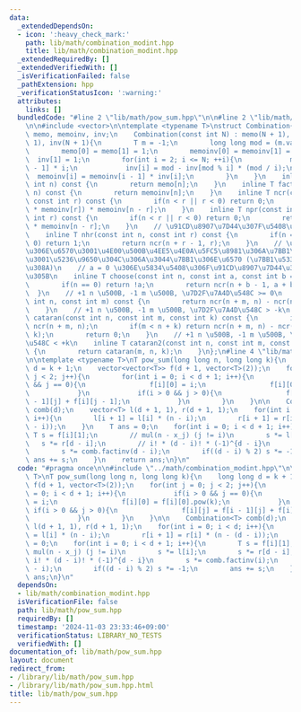 ```yaml
---
data:
  _extendedDependsOn:
  - icon: ':heavy_check_mark:'
    path: lib/math/combination_modint.hpp
    title: lib/math/combination_modint.hpp
  _extendedRequiredBy: []
  _extendedVerifiedWith: []
  _isVerificationFailed: false
  _pathExtension: hpp
  _verificationStatusIcon: ':warning:'
  attributes:
    links: []
  bundledCode: "#line 2 \"lib/math/pow_sum.hpp\"\n\n#line 2 \"lib/math/combination_modint.hpp\"\
    \n\n#include <vector>\n\ntemplate <typename T>\nstruct Combination{\n    std::vector<T>\
    \ memo, memoinv, inv;\n    Combination(const int N) : memo(N + 1), memoinv(N +\
    \ 1), inv(N + 1){\n        T m = -1;\n        long long mod = (m.val + 1LL);\n\
    \        memo[0] = memo[1] = 1;\n        memoinv[0] = memoinv[1] = 1;\n      \
    \  inv[1] = 1;\n        for(int i = 2; i <= N; ++i){\n            memo[i] = memo[i\
    \ - 1] * i;\n            inv[i] = mod - inv[mod % i] * (mod / i);\n          \
    \  memoinv[i] = memoinv[i - 1] * inv[i];\n        }\n    }\n    inline T fact(const\
    \ int n) const {\n        return memo[n];\n    }\n    inline T factinv(const int\
    \ n) const {\n        return memoinv[n];\n    }\n    inline T ncr(const int n,\
    \ const int r) const {\n        if(n < r || r < 0) return 0;\n        return (memo[n]\
    \ * memoinv[r]) * memoinv[n - r];\n    }\n    inline T npr(const int n, const\
    \ int r) const {\n        if(n < r || r < 0) return 0;\n        return memo[n]\
    \ * memoinv[n - r];\n    }\n    // \u91CD\u8907\u7D44\u307F\u5408\u308F\u305B\n\
    \    inline T nhr(const int n, const int r) const {\n        if(n == 0 && r ==\
    \ 0) return 1;\n        return ncr(n + r - 1, r);\n    }\n    // \u30DC\u30FC\u30EB\
    \u306E\u6570\u3001\u4E00\u500B\u4EE5\u4E0A\u5FC5\u8981\u306A\u7BB1\u306E\u6570\
    \u3001\u5236\u9650\u304C\u306A\u3044\u7BB1\u306E\u6570 (\u7BB1\u533A\u5225\u3042\
    \u308A)\n    // a = 0 \u306E\u5834\u5408\u306F\u91CD\u8907\u7D44\u307F\u5408\u308F\
    \u305B\n    inline T choose(const int n, const int a, const int b = 0) const {\n\
    \        if(n == 0) return !a;\n        return ncr(n + b - 1, a + b - 1);\n  \
    \  }\n    // +1 n \u500B, -1 m \u500B, \u7D2F\u7A4D\u548C >= 0\n    inline T cataran(const\
    \ int n, const int m) const {\n        return ncr(n + m, n) - ncr(n + m, n - 1);\n\
    \    }\n    // +1 n \u500B, -1 m \u500B, \u7D2F\u7A4D\u548C > -k\n    inline T\
    \ cataran(const int n, const int m, const int k) const {\n        if(m < k) return\
    \ ncr(n + m, n);\n        if(m < n + k) return ncr(n + m, n) - ncr(n + m, m -\
    \ k);\n        return 0;\n    }\n    // +1 n \u500B, -1 m \u500B, \u7D2F\u7A4D\
    \u548C < +k\n    inline T cataran2(const int n, const int m, const int k) const\
    \ {\n        return cataran(m, n, k);\n    }\n};\n#line 4 \"lib/math/pow_sum.hpp\"\
    \n\ntemplate <typename T>\nT pow_sum(long long n, long long k){\n    long long\
    \ d = k + 1;\n    vector<vector<T>> f(d + 1, vector<T>(2));\n    for(int j = 0;\
    \ j < 2; j++){\n        for(int i = 0; i < d + 1; i++){\n            if(i > 0\
    \ && j == 0){\n                f[i][0] = i;\n                f[i][0] = f[i][0].pow(k);\n\
    \            }\n            if(i > 0 && j > 0){\n                f[i][j] = f[i\
    \ - 1][j] + f[i][j - 1];\n            }\n        }\n    }\n\n    Combination<T>\
    \ comb(d);\n    vector<T> l(d + 1, 1), r(d + 1, 1);\n    for(int i = 0; i < d;\
    \ i++){\n        l[i + 1] = l[i] * (n - i);\n        r[i + 1] = r[i] * (n - (d\
    \ - i));\n    }\n    T ans = 0;\n    for(int i = 0; i < d + 1; i++){\n       \
    \ T s = f[i][1];\n        // mul(n - x_j) (j != i)\n        s *= l[i];\n     \
    \   s *= r[d - i];\n        // i! * (d - i)! * (-1)^{d - i}\n        s *= comb.factinv(i);\n\
    \        s *= comb.factinv(d - i);\n        if((d - i) % 2) s *= -1;\n       \
    \ ans += s;\n    }\n    return ans;\n}\n"
  code: "#pragma once\n\n#include \"../math/combination_modint.hpp\"\n\ntemplate <typename\
    \ T>\nT pow_sum(long long n, long long k){\n    long long d = k + 1;\n    vector<vector<T>>\
    \ f(d + 1, vector<T>(2));\n    for(int j = 0; j < 2; j++){\n        for(int i\
    \ = 0; i < d + 1; i++){\n            if(i > 0 && j == 0){\n                f[i][0]\
    \ = i;\n                f[i][0] = f[i][0].pow(k);\n            }\n           \
    \ if(i > 0 && j > 0){\n                f[i][j] = f[i - 1][j] + f[i][j - 1];\n\
    \            }\n        }\n    }\n\n    Combination<T> comb(d);\n    vector<T>\
    \ l(d + 1, 1), r(d + 1, 1);\n    for(int i = 0; i < d; i++){\n        l[i + 1]\
    \ = l[i] * (n - i);\n        r[i + 1] = r[i] * (n - (d - i));\n    }\n    T ans\
    \ = 0;\n    for(int i = 0; i < d + 1; i++){\n        T s = f[i][1];\n        //\
    \ mul(n - x_j) (j != i)\n        s *= l[i];\n        s *= r[d - i];\n        //\
    \ i! * (d - i)! * (-1)^{d - i}\n        s *= comb.factinv(i);\n        s *= comb.factinv(d\
    \ - i);\n        if((d - i) % 2) s *= -1;\n        ans += s;\n    }\n    return\
    \ ans;\n}\n"
  dependsOn:
  - lib/math/combination_modint.hpp
  isVerificationFile: false
  path: lib/math/pow_sum.hpp
  requiredBy: []
  timestamp: '2024-11-03 23:33:46+09:00'
  verificationStatus: LIBRARY_NO_TESTS
  verifiedWith: []
documentation_of: lib/math/pow_sum.hpp
layout: document
redirect_from:
- /library/lib/math/pow_sum.hpp
- /library/lib/math/pow_sum.hpp.html
title: lib/math/pow_sum.hpp
---
```

